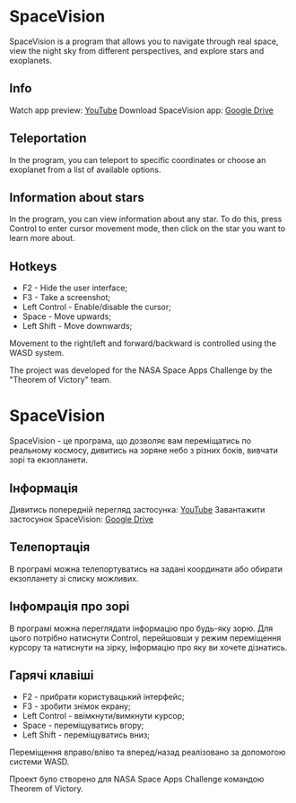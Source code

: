# SpaceVision
SpaceVision is a program that allows you to navigate through real space, view the night sky from different perspectives, and explore stars and exoplanets.

## Info
Watch app preview: [YouTube](https://youtu.be/RKg8vzuv9sM)
Download SpaceVision app: [Google Drive](https://drive.google.com/drive/u/0/folders/1rEcbkc7HDfUvBOEUGZl-vawVrq4-lkDG)

## Teleportation

In the program, you can teleport to specific coordinates or choose an exoplanet from a list of available options.

## Information about stars

In the program, you can view information about any star. To do this, press Control to enter cursor movement mode, then click on the star you want to learn more about.

## Hotkeys
- F2 - Hide the user interface;
- F3 - Take a screenshot;
- Left Control - Enable/disable the cursor;
- Space - Move upwards;
- Left Shift - Move downwards;

Movement to the right/left and forward/backward is controlled using the WASD system.

The project was developed for the NASA Space Apps Challenge by the "Theorem of Victory" team.


# SpaceVision
SpaceVision - це програма, що дозволяє вам переміщатись по реальному космосу, дивитись на зоряне небо з різних боків, вивчати зорі та екзопланети.

## Інформація
Дивитись попередній перегляд застосунка: [YouTube](https://youtu.be/RKg8vzuv9sM)
Завантажити застосунок SpaceVision: [Google Drive](https://drive.google.com/drive/u/0/folders/1rEcbkc7HDfUvBOEUGZl-vawVrq4-lkDG)

## Телепортація

В програмі можна телепортуватись на задані координати або обирати екзопланету зі списку можливих.

## Інфомрація про зорі

В програмі можна переглядати інформацію про будь-яку зорю. Для цього потрібно натиснути Control, перейшовши у режим переміщення курсору та натиснути на зірку, інформацію про яку ви хочете дізнатись.

## Гарячі клавіші
- F2 - прибрати користувацький інтерфейс;
- F3 - зробити знімок екрану;
- Left Control - ввімкнути/вимкнути курсор;
- Space - переміщуватись вгору;
- Left Shift - переміщуватись вниз;

Переміщення вправо/вліво та вперед/назад реалізовано за допомогою системи WASD.

Проект було створено для NASA Space Apps Challenge командою Theorem of Victory.
